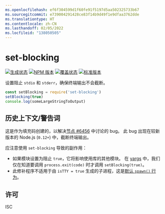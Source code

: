 ```yaml
---
ms.openlocfilehash: ef6f304599d1f60fe91f5197d5aa502325733b67
ms.sourcegitcommit: e739004291428ce83f14b9d49f1e9dfaa3762dde
ms.translationtype: HT
ms.contentlocale: zh-CN
ms.lasthandoff: 02/05/2022
ms.locfileid: "138050505"
---
```

# <a name="set-blocking"></a>set-blocking

[![生成状态](https://travis-ci.org/yargs/set-blocking.svg)](https://travis-ci.org/yargs/set-blocking)
[![NPM 版本](https://img.shields.io/npm/v/set-blocking.svg)](https://www.npmjs.com/package/set-blocking)
[![覆盖状态](https://coveralls.io/repos/yargs/set-blocking/badge.svg?branch=)](https://coveralls.io/r/yargs/set-blocking?branch=master)
[![标准版本](https://img.shields.io/badge/release-standard%20version-brightgreen.svg)](https://github.com/conventional-changelog/standard-version)

设置阻止 `stdio` 和 `stderr`，确保终端输出不会截断。

```js
const setBlocking = require('set-blocking')
setBlocking(true)
console.log(someLargeStringToOutput)
```

## <a name="historical-contextword-of-warning"></a>历史上下文/警告词

这是作为填充码创建的，以解决[节点 #6456](https://github.com/nodejs/node/issues/6456) 中讨论的 bug。 此 bug 出现在较新版本的 Node.js (`0.12+`) 中，截断终端输出。

应注意使用 `set-blocking` 导致的副作用：

* 如果模块设置为阻止 `true`，它将影响使用库的其他模块。 在 [yargs](https://github.com/yargs/yargs/blob/master/yargs.js#L653) 中，我们仅在知道要调用 `process.exit(code)` 时才调用 `setBlocking(true)`。
* 此修补程序不适用于由 `isTTY = true` 生成的子进程，这是[默认 `spawn()` 行为](https://nodejs.org/api/child_process.html#child_process_child_process_spawn_command_args_options)。

## <a name="license"></a>许可

ISC
